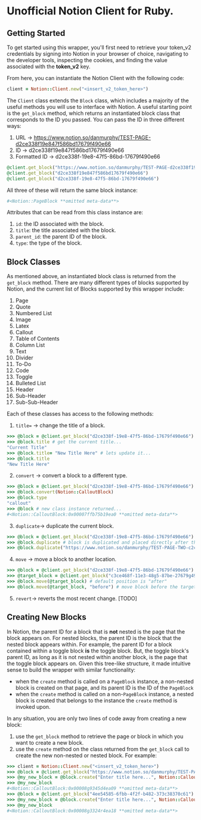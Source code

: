 # Unofficial Notion Client for Ruby.

## Getting Started
To get started using this wrapper, you'll first need to retrieve your token_v2 credentials by signing into Notion in your browser of choice, navigating to the developer tools, inspecting the cookies, and finding the value associated with the **token_v2** key.

From here, you can instantiate the Notion Client with the following code:
```ruby
client = Notion::Client.new("<insert_v2_token_here>")
```
The `Client` class extends the `Block` class, which includes a majority of the useful methods you will use to interface with Notion. A useful starting point is the `get_block` method, which returns an instantiated block class that corresponds to the ID you passed. You can pass the ID in three different ways:
1. URL → https://www.notion.so/danmurphy/TEST-PAGE-d2ce338f19e847f586bd17679f490e66
2. ID → d2ce338f19e847f586bd17679f490e66
3. Formatted ID → d2ce338f-19e8-47f5-86bd-17679f490e66
```ruby
@client.get_block("https://www.notion.so/danmurphy/TEST-PAGE-d2ce338f19e847f586bd17679f490e66")
@client.get_block("d2ce338f19e847f586bd17679f490e66")
@client.get_block("d2ce338f-19e8-47f5-86bd-17679f490e66")
```
All three of these will return the same block instance:
```ruby
#<Notion::PageBlock **omitted meta-data**>
```
Attributes that can be read from this class instance are:
1. `id`: the ID associated with the block.
2. `title`: the title associated with the block.
3. `parent_id`: the parent ID of the block.
4. `type`: the type of the block.

## Block Classes
As mentioned above, an instantiated block class is returned from the `get_block` method. There are many different types of blocks supported by Notion, and the current list of Blocks supported by this wrapper include:
1. Page
2. Quote
3. Numbered List
4. Image
5. Latex
6. Callout
7. Table of Contents
8. Column List
9. Text
10. Divider
11. To-Do
12. Code
13. Toggle
14. Bulleted List
15. Header
16. Sub-Header
17. Sub-Sub-Header

Each of these classes has access to the following methods:
1. `title=` → change the title of a block.
```ruby
>>> @block = @client.get_block("d2ce338f-19e8-47f5-86bd-17679f490e66")
>>> @block.title # get the current title...
"Current Title"
>>> @block.title= "New Title Here" # lets update it...
>>> @block.title
"New Title Here"
```
2. `convert` → convert a block to a different type.
```ruby
>>> @block = @client.get_block("d2ce338f-19e8-47f5-86bd-17679f490e66")
>>> @block.convert(Notion::CalloutBlock)
>>> @block.type
"callout"
>>> @block # new class instance returned...
#<Notion::CalloutBlock:0x00007ffb75b19ea0 **omitted meta-data**>
```
3. `duplicate`→ duplicate the current block.
```ruby
>>> @block = @client.get_block("d2ce338f-19e8-47f5-86bd-17679f490e66")
>>> @block.duplicate # block is duplicated and placed directly after the current block
>>> @block.duplicate("https://www.notion.so/danmurphy/TEST-PAGE-TWO-c2cf338f19a857t586bd17679f490e66") # block is duplicated and placed after the specified block ID. If the block ID is a page, it is placed at the bottom of the page
```
4. `move` → move a block to another location.
```ruby
>>> @block = @client.get_block("d2ce338f-19e8-47f5-86bd-17679f490e66")
>>> @target_block = @client.get_block("c3ce468f-11e3-48g5-87be-27679g491e66")
>>> @block.move(@target_block) # default position is "after"
>>> @block.move(@target_block, "before") # move block before the target
```
5. `revert`→ reverts the most recent change.
[TODO]
## Creating New Blocks
In Notion, the parent ID for a block that is **not** nested is the page that the block appears on. For nested blocks, the parent ID is the block that the nested block appears within. For example, the parent ID for a block contained within a toggle block **is** the toggle block. But, the toggle block's parent ID, as long as it is not nested within another block, is the page that the toggle block appears on. Given this tree-like structure, it made intuitive sense to build the wrapper with similar functionality:
- when the `create` method is called on a `PageBlock` instance, a non-nested block is created on that page, and its parent ID is the ID of the `PageBlock`
- when the `create` method is called on a non-`PageBlock` instance, a nested block is created that belongs to the instance the `create` method is invoked upon.

In any situation, you are only two lines of code away from creating a new block:
1. use the `get_block` method to retrieve the page or block in which you want to create a new block.
2. use the `create` method on the class returned from the `get_block` call to create the new non-nested or nested block. For example:
```ruby
>>> client = Notion::Client.new("<insert_v2_token_here>")
>>> @block = @client.get_block("https://www.notion.so/danmurphy/TEST-PAGE-d2ce338f19e847f586bd17679f490e66") # grab a page block...
>>> @my_new_block = @block.create("Enter title here...", Notion::CalloutBlock) # lets create a callout block...
>>> @my_new_block
#<Notion::CalloutBlock:0x00008g9345d4ea09 **omitted meta-data**>
>>> @block = @client.get_block("4ee54585-6fbb-4f2f-b482-373c38370c61") # grab a toggle block...
>>> @my_new_block = @block.create("Enter title here...", Notion::CalloutBlock) # lets create a nested callout block...
>>> @my_new_block
#<Notion::CalloutBlock:0x00008g3324r4ea18 **omitted meta-data**>
```